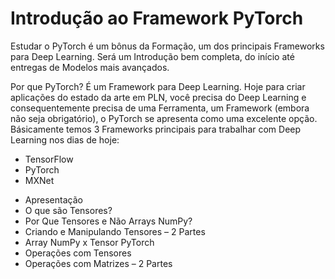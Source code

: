 # Introdução ao Framework PyTorch

Estudar o PyTorch é um bônus da Formação, um dos principais Frameworks para Deep Learning. Será um Introdução bem completa, do início até entregas de Modelos mais avançados.

Por que PyTorch? É um Framework para Deep Learning. Hoje para criar aplicações do estado da arte em PLN, você precisa do Deep Learning e consequentemente precisa de uma Ferramenta, um Framework (embora não seja obrigatório), o PyTorch se apresenta como uma excelente opção.
Básicamente temos 3 Frameworks principais para trabalhar com Deep Learning nos dias de hoje:
- TensorFlow
- PyTorch
- MXNet

<ul>
  <li>Apresentação</li>
  <li>O que são Tensores?</li>
  <li>Por Que Tensores e Não Arrays NumPy?</li>
  <li>Criando e Manipulando Tensores – 2 Partes</li>
  <li>Array NumPy x Tensor PyTorch</li>
  <li>Operações com Tensores</li>
  <li>Operações com Matrizes – 2 Partes</li>
</ul>
